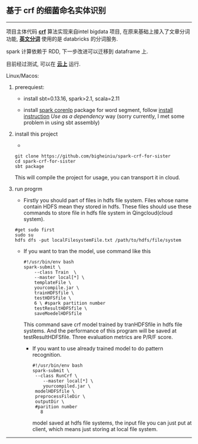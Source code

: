 ## 基于 crf 的细菌命名实体识别
--------
项目主体代码 [__crf__](https://github.com/Intel-bigdata/CRF-Spark) 算法实现来自intel bigdata 项目, 在原来基础上接入了文章分词功能, [__英文分词__](https://github.com/databricks/spark-corenlp) 使用的是 databricks 的分词服务.

spark 计算依赖于 RDD, 下一步改进可以迁移到 dataframe 上.

目前经过测试, 可以在 [__云上__](https://console.qingcloud.com) 运行.



Linux/Macos: 

1. prerequiest:

   - install  sbt=0.13.16, spark>2.1, scala=2.11

   - install [spark corenlp](https://github.com/databricks/spark-corenlp) package for word segment, follow [install instruction](https://github.com/Intel-bigdata/imllib-spark) _Use as a dependency_ way   (sorry currently, I met some problem in using sbt assembly)

     

2. install this project

   - 

     ```shell
     git clone https://github.com/bigheiniu/spark-crf-for-sister
     cd spark-crf-for-sister
     sbt package
     ```

     This will compile the project for usage, you can transport it in cloud.

     

3. run progrm

   - Firstly you should part of files in hdfs file system. Files whose name contain HDFS mean they stored in hdfs. These files should use these commands to store file in hdfs file system in Qingcloud(cloud system).

   ```shell
   #get sudo first
   sudo su 
   hdfs dfs -put localFilesystemFile.txt /path/to/hdfs/file/system
   ```

   

   - If you want to tran the model, use command like this

     ```shell
     #!/usr/bin/env bash
     spark-submit \
         --class Train  \
         --master local[*] \
         templateFile \ 
         yourcompile.jar \
         trainHDFSfile \
         testHDFSfile \ 
         6 \ #spark partition number
         testResultHDFSfile \
         saveMoedelHDFSfile
     ```

     This command save crf model trained by tranHDFSfile in hdfs file systems. And the performance of this program will be saved at testResultHDFSfile. Three evaluation metrics are P/R/F score.

     - If you want to use already trained model to do pattern recognition.

       ```shell
       #!/usr/bin/env bash
       spark-submit \
       	--class RunCrf \	
           --master local[*] \
           yourcompiled.jar \
       	modelHDFSfile \
       	preprocessFileDir \
       	outputDir \
       	#parition number
          8 
       ```

        model saved at hdfs file systems, the input file you can just put at client, which means just storing at local file system.





-------



